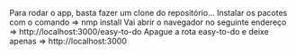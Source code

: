 Para rodar o app, basta fazer um clone do repositório...
Instalar os pacotes com o comando => nmp install 
Vai abrir o navegador no seguinte endereço => http://localhost:3000/easy-to-do
Apague a rota easy-to-do e deixe apenas => http://localhost:3000
